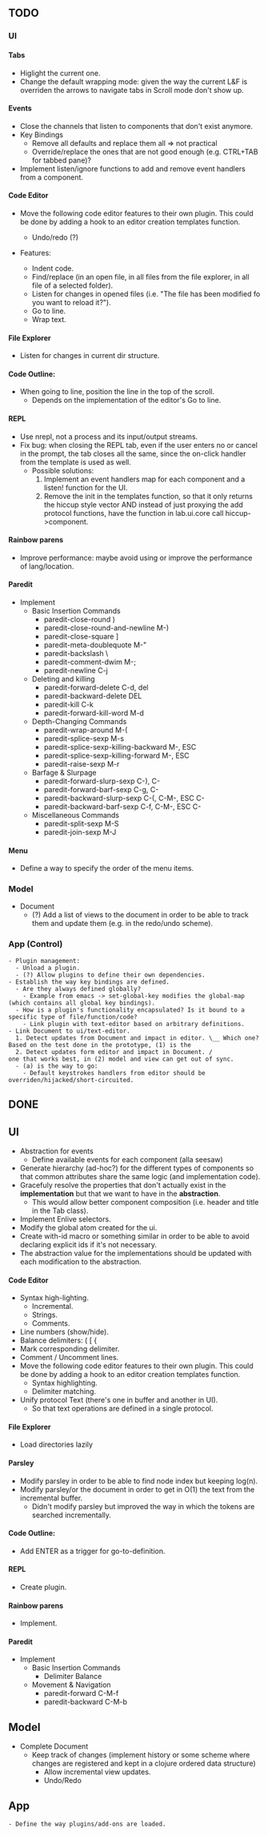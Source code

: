 ## TODO

### UI

#### Tabs
  - Higlight the current one.
  - Change the default wrapping mode: given the way the current L&F is overriden the arrows to navigate tabs in Scroll mode don't show up.

#### Events
  - Close the channels that listen to components that don't exist anymore.
  - Key Bindings
    - Remove all defaults and replace them all => not practical
    - Override/replace the ones that are not good enough (e.g. CTRL+TAB for tabbed pane)?
  - Implement listen/ignore functions to add and remove event handlers from a component.

#### Code Editor
  - Move the following code editor features to their own plugin.
This could be done by adding a hook to an editor creation templates function.
    - Undo/redo (?)
  
  - Features:
    - Indent code.
    - Find/replace (in an open file, in all files from the file explorer, in all file of a selected folder).
    - Listen for changes in opened files (i.e. "The file has been modified fo you want to reload it?").
    - Go to line.
    - Wrap text.

#### File Explorer
  - Listen for changes in current dir structure.

#### Code Outline:
  - When going to line, position the line in the top of the scroll.
    - Depends on the implementation of the editor's Go to line.

#### REPL
  - Use nrepl, not a process and its input/output streams.
  - Fix bug: when closing the REPL tab, even if the user enters no or cancel in the prompt, the
  tab closes all the same, since the on-click handler from the template is used as well.
    - Possible solutions:
      1. Implement an event handlers map for each component and a listen! function for the UI.
      2. Remove the init in the templates function, so that it only returns the hiccup style vector AND instead of just proxying the add protocol functions, have the function in lab.ui.core call hiccup->component.  

#### Rainbow parens
  - Improve performance: maybe avoid using or improve the performance of lang/location.

#### Paredit
  - Implement
    - Basic Insertion Commands
      - paredit-close-round )
      - paredit-close-round-and-newline M-)
      - paredit-close-square ]
      - paredit-meta-doublequote M-"
      - paredit-backslash \
      - paredit-comment-dwim M-;
      - paredit-newline C-j
    - Deleting and killing
      - paredit-forward-delete C-d, del
      - paredit-backward-delete DEL
      - paredit-kill C-k
      - paredit-forward-kill-word M-d
    - Depth-Changing Commands
      - paredit-wrap-around M-(
      - paredit-splice-sexp M-s
      - paredit-splice-sexp-killing-backward M-<up>, ESC <up>
      - paredit-splice-sexp-killing-forward M-<down>, ESC <down>
      - paredit-raise-sexp M-r
    - Barfage & Slurpage
      - paredit-forward-slurp-sexp C-), C-<right>
      - paredit-forward-barf-sexp C-g, C-<left>
      - paredit-backward-slurp-sexp C-(, C-M-<left>, ESC C-<left>
      - paredit-backward-barf-sexp C-f, C-M-<right>, ESC C-<right>
    - Miscellaneous Commands
      - paredit-split-sexp M-S
      - paredit-join-sexp M-J
#### Menu
  - Define a way to specify the order of the menu items.

### Model
  - Document
    - (?) Add a list of views to the document in order to be able to track them and update them (e.g. in the redo/undo scheme).

### App (Control)
    - Plugin management:
      - Unload a plugin.
      - (?) Allow plugins to define their own dependencies.
    - Establish the way key bindings are defined.
      - Are they always defined globally?
        - Example from emacs -> set-global-key modifies the global-map (which contains all global key bindings).
      - How is a plugin's functionality encapsulated? Is it bound to a specific type of file/function/code?
        - Link plugin with text-editor based on arbitrary definitions.
    - Link Document to ui/text-editor.
      1. Detect updates from Document and impact in editor. \__ Which one? Based on the test done in the prototype, (1) is the
      2. Detect updates form editor and impact in Document. /              one that works best, in (2) model and view can get out of sync.
      - (a) is the way to go:
        - Default keystrokes handlers from editor should be overriden/hijacked/short-circuited.

## DONE

## UI
  - Abstraction for events
    - Define available events for each component (alla seesaw)
  - Generate hierarchy (ad-hoc?) for the different types of components so that common attributes share the same logic (and implementation code).
  - Gracefuly resolve the properties that don't actually exist in the **implementation** but that we want to have in the **abstraction**.
    - This would allow better component composition (i.e. header and title in the Tab class).
  - Implement Enlive selectors.
  - Modify the global atom created for the ui.
  - Create with-id macro or something similar in order to be able to avoid declaring explicit ids if it's not necessary.
  - The abstraction value for the implementations should be updated with each modification to the abstraction.

#### Code Editor
  - Syntax high-lighting.
    - Incremental.
    - Strings.
    - Comments.
  - Line numbers (show/hide).
  - Balance delimiters: ( \[ {
  - Mark corresponding delimiter.
  - Comment / Uncomment lines.
  - Move the following code editor features to their own plugin. This could be done by adding a hook to an editor creation templates function.
    - Syntax highlighting.
    - Delimiter matching.
  - Unify protocol Text (there's one in buffer and another in UI).
    - So that text operations are defined in a single protocol.

#### File Explorer
  - Load directories lazily

#### Parsley
  - Modify parsley in order to be able to find node index but keeping log(n).
  - Modify parsley/or the document in order to get in O(1) the text from the incremental buffer.
    - Didn't modify parsley but improved the way in which the tokens are searched incrementally.

#### Code Outline:
  - Add ENTER as a trigger for go-to-definition.

#### REPL
  - Create plugin.

#### Rainbow parens
  - Implement.

#### Paredit
  - Implement
    - Basic Insertion Commands
      - Delimiter Balance
    - Movement & Navigation
      - paredit-forward C-M-f
      - paredit-backward C-M-b

## Model
  - Complete Document
    - Keep track of changes (implement history or some scheme where changes are registered and kept in a clojure ordered data
 structure)
      - Allow incremental view updates.
      - Undo/Redo

## App
    - Define the way plugins/add-ons are loaded.
